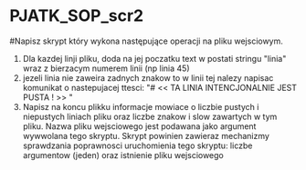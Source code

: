 # PJATK_SOP_scr2
#Napisz skrypt który wykona następujące operacji na pliku wejsciowym.
1. Dla kazdej linji pliku, doda na jej poczatku text w postati stringu "linia"
 wraz z bierzacym numerem linii (np linia 45)
2. jezeli linia nie zaweira zadnych znakow to w linii tej nalezy napisac komunikat o nastepujacej ttesci: "# << TA LINIA INTENCJONALNIE JEST PUSTA ! >> "
3. Napisz na koncu plikku informacje mowiace o liczbie pustych i niepustych liniach pliku oraz liczbe znakow i slow zawartych w tym pliku.
Nazwa pliku wejsciowego jest podawana jako argument wywwolana tego skryptu.
Skrypt powinien zawieraz mechanizmy sprawdzania poprawnosci uruchomienia tego skryptu: 
liczbe argumentow (jeden) oraz istnienie pliku wejsciowego
